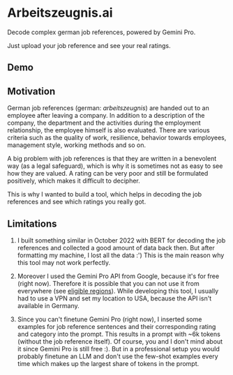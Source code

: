 # Arbeitszeugnis.ai

Decode complex german job references, powered by Gemini Pro.

Just upload your job reference and see your real ratings.

## Demo

## Motivation

German job references (german: _arbeitszeugnis_) are handed out to an employee after leaving a company. In addition to a description of the company, the department and the activities during the employment relationship, the employee himself is also evaluated. There are various criteria such as the quality of work, resilience, behavior towards employees, management style, working methods and so on.

A big problem with job references is that they are written in a benevolent way (as a legal safeguard), which is why it is sometimes not as easy to see how they are valued. A rating can be very poor and still be formulated positively, which makes it difficult to decipher.

This is why I wanted to build a tool, which helps in decoding the job references and see which ratings you really got.

## Limitations

1. I built something similar in October 2022 with BERT for decoding the job references and collected a good amount of data back then. But after formatting my machine, I lost all the data :') This is the main reason why this tool may not work perfectly.

2. Moreover I used the Gemini Pro API from Google, because it's for free (right now). Therefore it is possible that you can not use it from everywhere (see [eligible regions](https://ai.google.dev/available_regions)). While developing this tool, I usually had to use a VPN and set my location to USA, because the API isn't available in Germany.

3. Since you can't finetune Gemini Pro (right now), I inserted some examples for job reference sentences and their corresponding rating and category into the prompt. This results in a prompt with ~6k tokens (without the job reference itself). Of course, you and I don't mind about it since Gemini Pro is still free :). But in a professional setup you would probably finetune an LLM and don't use the few-shot examples every time which makes up the largest share of tokens in the prompt.

